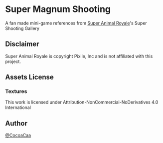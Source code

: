 # Super Magnum Shooting

A fan made mini-game references from [Super Animal Royale](https://animalroyale.com/)'s Super Shooting Gallery

## Disclaimer

Super Animal Royale is copyright Pixile, Inc and is not affiliated with this project.

## Assets License

### Textures

This work is licensed under Attribution-NonCommercial-NoDerivatives 4.0 International

## Author

[@CocoaCaa](https://github.com/CocoaCaa)